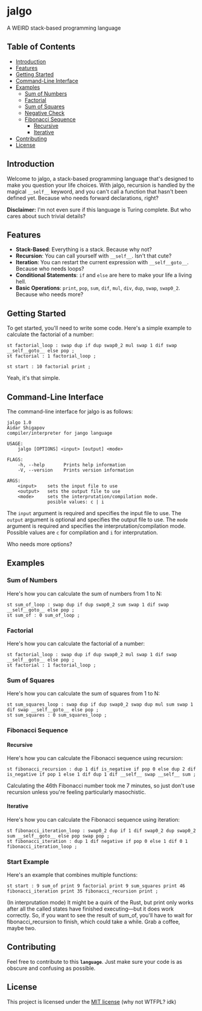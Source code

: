 # jalgo
A WEIRD stack-based programming language

## Table of Contents

- [Introduction](#introduction)
- [Features](#features)
- [Getting Started](#getting-started)
- [Command-Line Interface](#command-line-interface)
- [Examples](#examples)
  - [Sum of Numbers](#sum-of-numbers)
  - [Factorial](#factorial)
  - [Sum of Squares](#sum-of-squares)
  - [Negative Check](#negative-check)
  - [Fibonacci Sequence](#fibonacci-sequence)
    - [Recursive](#recursive)
    - [Iterative](#iterative)
- [Contributing](#contributing)
- [License](#license)

## Introduction

Welcome to jalgo, a stack-based programming language that's designed to make you question your life choices. With jalgo, recursion is handled by the magical `__self__` keyword, and you can't call a function that hasn't been defined yet. Because who needs forward declarations, right?

**Disclaimer:** I'm not even sure if this language is Turing complete. But who cares about such trivial details?

## Features

- **Stack-Based**: Everything is a stack. Because why not?
- **Recursion**: You can call yourself with `__self__`. Isn't that cute?
- **Iteration**: You can restart the current expression with `__self__goto__`. Because who needs loops?
- **Conditional Statements**: `if` and `else` are here to make your life a living hell.
- **Basic Operations**: `print`, `pop`, `sum`, `dif`, `mul`, `div`, `dup`, `swap`, `swap0_2`. Because who needs more?

## Getting Started

To get started, you'll need to write some code. Here's a simple example to calculate the factorial of a number:

```
st factorial_loop : swap dup if dup swap0_2 mul swap 1 dif swap __self__goto__ else pop ;
st factorial : 1 factorial_loop ;

st start : 10 factorial print ;
```

Yeah, it's that simple.

## Command-Line Interface

The command-line interface for jalgo is as follows:

```
jalgo 1.0
Aidar Shigapov
compiler/interpreter for jango language

USAGE:
    jalgo [OPTIONS] <input> [output] <mode>

FLAGS:
    -h, --help       Prints help information
    -V, --version    Prints version information

ARGS:
    <input>    sets the input file to use
    <output>   sets the output file to use
    <mode>     sets the interprutation/compilation mode.
               posible values: c | i
```

The `input` argument is required and specifies the input file to use. The `output` argument is optional and specifies the output file to use. The `mode` argument is required and specifies the interprutation/compilation mode. Possible values are `c` for compilation and `i` for interprutation.

Who needs more options?

## Examples

### Sum of Numbers

Here's how you can calculate the sum of numbers from 1 to N:

```
st sum_of_loop : swap dup if dup swap0_2 sum swap 1 dif swap __self__goto__ else pop ;
st sum_of : 0 sum_of_loop ;
```

### Factorial

Here's how you can calculate the factorial of a number:

```
st factorial_loop : swap dup if dup swap0_2 mul swap 1 dif swap __self__goto__ else pop ;
st factorial : 1 factorial_loop ;
```

### Sum of Squares

Here's how you can calculate the sum of squares from 1 to N:

```
st sum_squares_loop : swap dup if dup swap0_2 swap dup mul sum swap 1 dif swap __self__goto__ else pop ;
st sum_squares : 0 sum_squares_loop ;
```

### Fibonacci Sequence

#### Recursive

Here's how you can calculate the Fibonacci sequence using recursion:

```
st fibonacci_recursion : dup 1 dif is_negative if pop 0 else dup 2 dif is_negative if pop 1 else 1 dif dup 1 dif __self__ swap __self__ sum ;
```

Calculating the 46th Fibonacci number took me 7 minutes, so just don't use recursion unless you're feeling particularly masochistic.

#### Iterative

Here's how you can calculate the Fibonacci sequence using iteration:

```
st fibonacci_iteration_loop : swap0_2 dup if 1 dif swap0_2 dup swap0_2 sum __self__goto__ else pop swap pop ;
st fibonacci_iteration : dup 1 dif negative if pop 0 else 1 dif 0 1 fibonacci_iteration_loop ;
```

### Start Example

Here's an example that combines multiple functions:

```
st start : 9 sum_of print 9 factorial print 9 sum_squares print 46 fibonacci_iteration print 35 fibonacci_recursion print ;
```

(In interprutation mode) It might be a quirk of the Rust, but print only works after all the called states have finished executing—but it does work correctly. So, if you want to see the result of sum_of, you'll have to wait for fibonacci_recursion to finish, which could take a while. Grab a coffee, maybe two.

## Contributing

Feel free to contribute to this **`language`**. Just make sure your code is as obscure and confusing as possible.

## License

This project is licensed under the [MIT license](license) (why not WTFPL? idk)
